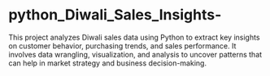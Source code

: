 # python_Diwali_Sales_Insights-
This project analyzes Diwali sales data using Python to extract key insights on customer behavior, purchasing trends, and sales performance. It involves data wrangling, visualization, and analysis to uncover patterns that can help in market strategy and business decision-making.
